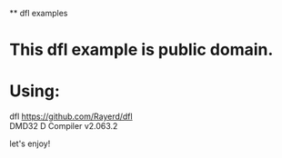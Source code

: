 
** dfl examples

# This dfl example is public domain.  

# Using:  
 dfl https://github.com/Rayerd/dfl  
 DMD32 D Compiler v2.063.2  


 let's enjoy!
